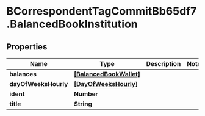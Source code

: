 # BCorrespondentTagCommitBb65df7.BalancedBookInstitution

## Properties

Name | Type | Description | Notes
------------ | ------------- | ------------- | -------------
**balances** | [**[BalancedBookWallet]**](BalancedBookWallet.md) |  | 
**dayOfWeeksHourly** | [**[DayOfWeeksHourly]**](DayOfWeeksHourly.md) |  | 
**ident** | **Number** |  | 
**title** | **String** |  | 


